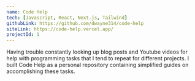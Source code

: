 ```yaml
---
name: Code Help
tech: [Javascript, React, Next.js, Tailwind]
githubLink: https://github.com/dwayne314/code-help
siteLink: https://code-help.vercel.app/
projectId: 1
---
```


Having trouble constantly looking up blog posts and Youtube videos for help with programming tasks that I tend to repeat for different projects. I built Code Help as a personal repository containing simplified guides on accomplishing these tasks.

